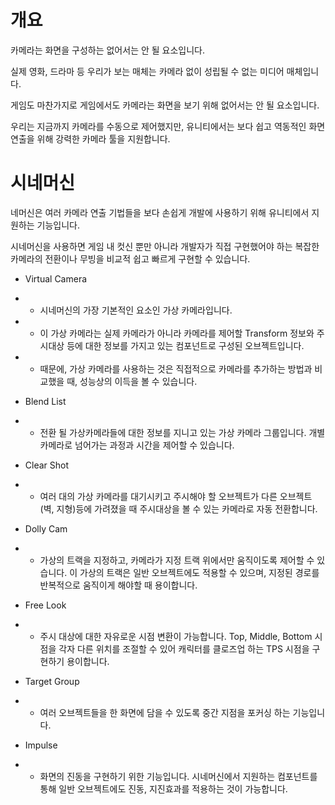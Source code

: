 <h1 id="개요">개요</h1>
<p>카메라는 화면을 구성하는 없어서는 안 될 요소입니다.</p>
<p>실제 영화, 드라마 등 우리가 보는 매체는 카메라 없이 성립될 수 없는 미디어 매체입니다.</p>
<p>게임도 마찬가지로 게임에서도 카메라는 화면을 보기 위해 없어서는 안 될 요소입니다.</p>
<p>우리는 지금까지 카메라를 수동으로 제어했지만, 유니티에서는 보다 쉽고 역동적인 화면 연출을 위해 강력한 카메라 툴을 지원합니다.</p>
<h1 id="시네머신">시네머신</h1>
<p>네머신은 여러 카메라 연출 기법들을 보다 손쉽게 개발에 사용하기 위해 유니티에서 지원하는 기능입니다.</p>
<p>시네머신을 사용하면 게임 내 컷신 뿐만 아니라 개발자가 직접 구현했어야 하는 복잡한 카메라의 전환이나 무빙을 비교적 쉽고 빠르게 구현할 수 있습니다.</p>
<ul>
<li><p>Virtual Camera</p>
</li>
<li><ul>
<li>시네머신의 가장 기본적인 요소인 가상 카메라입니다.</li>
</ul>
</li>
<li><ul>
<li>이 가상 카메라는 실제 카메라가 아니라 카메라를 제어할 Transform 정보와 주시대상 등에 대한 정보를 가지고 있는 컴포넌트로 구성된 오브젝트입니다.</li>
</ul>
</li>
<li><ul>
<li>때문에, 가상 카메라를 사용하는 것은 직접적으로 카메라를 추가하는 방법과 비교했을 때, 성능상의 이득을 볼 수 있습니다.</li>
</ul>
</li>
<li><p>Blend List</p>
</li>
<li><ul>
<li>전환 될 가상카메라들에 대한 정보를 지니고 있는 가상 카메라 그룹입니다. 개별 카메라로 넘어가는 과정과 시간을 제어할 수 있습니다.</li>
</ul>
</li>
<li><p>Clear Shot</p>
</li>
<li><ul>
<li>여러 대의 가상 카메라를 대기시키고 주시해야 할 오브젝트가 다른 오브젝트(벽, 지형)등에 가려졌을 때 주시대상을 볼 수 있는 카메라로 자동 전환합니다.</li>
</ul>
</li>
<li><p>Dolly Cam</p>
</li>
<li><ul>
<li>가상의 트랙을 지정하고, 카메라가 지정 트랙 위에서만 움직이도록 제어할 수 있습니다. 이 가상의 트랙은 일반 오브젝트에도 적용할 수 있으며, 지정된 경로를 반복적으로 움직이게 해야할 때 용이합니다.</li>
</ul>
</li>
<li><p>Free Look</p>
</li>
<li><ul>
<li>주시 대상에 대한 자유로운 시점 변환이 가능합니다. Top, Middle, Bottom 시점을 각자 다른 위치를 조절할 수 있어 캐릭터를 클로즈업 하는 TPS 시점을 구현하기 용이합니다.</li>
</ul>
</li>
<li><p>Target Group</p>
</li>
<li><ul>
<li>여러 오브젝트들을 한 화면에 담을 수 있도록 중간 지점을 포커싱 하는 기능입니다.</li>
</ul>
</li>
<li><p>Impulse</p>
</li>
<li><ul>
<li>화면의 진동을 구현하기 위한 기능입니다. 시네머신에서 지원하는 컴포넌트를 통해 일반 오브젝트에도 진동, 지진효과를 적용하는 것이 가능합니다.</li>
</ul>
</li>
</ul>